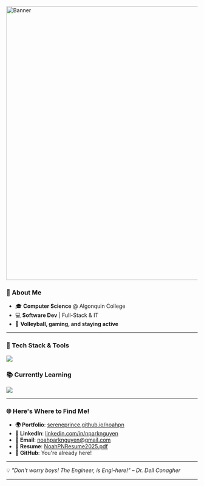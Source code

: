 <img width="1280" height="720" alt="Banner" src="https://github.com/user-attachments/assets/4ab01c1b-6a9e-4892-a16c-f5d69ad3c2d3" />

### 🌈 About Me

- 🎓 **Computer Science** @ Algonquin College  
- 💻 **Software Dev** | Full-Stack & IT  
- 🏐 **Volleyball, gaming, and staying active**  

---

### 🚀 Tech Stack & Tools
<a href="https://skillicons.dev">
  <img src="https://skillicons.dev/icons?i=mongodb,express,react,nodejs,tailwind,vscode,java,spring,maven,idea,git,github&perline=6" />
</a>

### 📚 Currently Learning
<a href="https://skillicons.dev">
  <img src="https://skillicons.dev/icons?i=python,c,cpp" />
</a>

---

### 🌐 Here's Where to Find Me!

- **🌍 Portfolio**: [sereneprince.github.io/noahpn](https://sereneprince.github.io/noahpn/)  
- **🔗 LinkedIn**: [linkedin.com/in/nparknguyen](https://www.linkedin.com/in/nparknguyen/)  
- **📧 Email**: [noahparknguyen@gmail.com](mailto:noahparknguyen@gmail.com)  
- **📄 Resume**: [NoahPNResume2025.pdf](https://github.com/user-attachments/files/18742115/NoahPNResume2025.pdf)  
- **🐙 GitHub**: You're already here!  

---

💡 *"Don't worry boys! The Engineer, is Engi-here!"* – *Dr. Dell Conagher*

---
